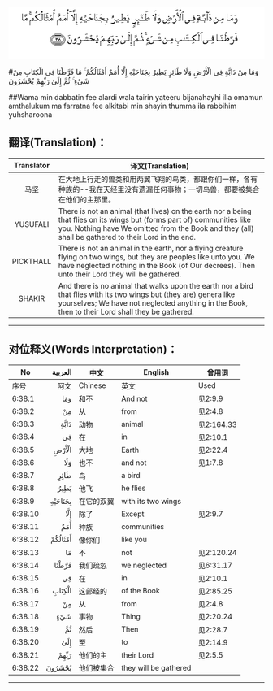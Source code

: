 ![006:038](images/006_038.gif)

#وَمَا مِنْ دَابَّةٍ فِي الْأَرْضِ وَلَا طَائِرٍ يَطِيرُ بِجَنَاحَيْهِ إِلَّا أُمَمٌ أَمْثَالُكُمْ ۚ مَا فَرَّطْنَا فِي الْكِتَابِ مِنْ شَيْءٍ ۚ ثُمَّ إِلَىٰ رَبِّهِمْ يُحْشَرُونَ 

##Wama min dabbatin fee alardi wala tairin yateeru bijanahayhi illa omamun amthalukum ma farratna fee alkitabi min shayin thumma ila rabbihim yuhsharoona 

## 翻译(Translation)：

| Translator | 译文(Translation)                                            |
| :--------: | ------------------------------------------------------------ |
|    马坚    | 在大地上行走的兽类和用两翼飞翔的鸟类，都跟你们一样，各有种族的--我在天经里没有遗漏任何事物；一切鸟兽，都要被集合在他们的主那里。 |
|  YUSUFALI  | There is not an animal (that lives) on the earth nor a being that flies on its wings but (forms part of) communities like you. Nothing have We omitted from the Book and they (all) shall be gathered to their Lord in the end. |
| PICKTHALL  | There is not an animal in the earth, nor a flying creature flying on two wings, but they are peoples like unto you. We have neglected nothing in the Book (of Our decrees). Then unto their Lord they will be gathered. |
|   SHAKIR   | And there is no animal that walks upon the earth nor a bird that flies with its two wings but (they are) genera like yourselves; We have not neglected anything in the Book, then to their Lord shall they be gathered. |

---

## 对位释义(Words Interpretation)：

| No   | العربية | 中文    | English | 曾用词 |
| ---- | ------: | ------- | ------- | ------ |
| 序号 |    阿文 | Chinese | 英文    | Used   |
| 6:38.1  | وَمَا     | 和不       | And not               | 见2:9.9    |
| 6:38.2  | مِنْ      | 从         | from                  | 见2:4.8    |
| 6:38.3  | دَابَّةٍ    | 动物       | animal                | 见2:164.33 |
| 6:38.4  | فِي      | 在         | in                    | 见2:10.1   |
| 6:38.5  | الْأَرْضِ   | 大地       | Earth                 | 见2:22.4   |
| 6:38.6  | وَلَا     | 也不       | and not               | 见1:7.8    |
| 6:38.7  | طَائِرٍ    | 鸟         | a bird                |            |
| 6:38.8  | يَطِيرُ    | 他飞       | he flies              |            |
| 6:38.9  | بِجَنَاحَيْهِ | 在它的双翼 | with its two wings    |            |
| 6:38.10 | إِلَّا     | 除了       | Except                | 见2:9.7    |
| 6:38.11 | أُمَمٌ     | 种族       | communities           |            |
| 6:38.12 | أَمْثَالُكُمْ | 像你们     | like you              |            |
| 6:38.13 | مَا      | 不         | not                   | 见2:120.24 |
| 6:38.14 | فَرَّطْنَا   | 我们疏忽   | we neglected          | 见6:31.17  |
| 6:38.15 | فِي      | 在         | in                    | 见2:10.1   |
| 6:38.16 | الْكِتَابِ  | 这部经的   | of the Book           | 见2:85.25  |
| 6:38.17 | مِنْ      | 从         | from                  | 见2:4.8    |
| 6:38.18 | شَيْءٍ     | 事物       | Thing                 | 见2:20.24  |
| 6:38.19 | ثُمَّ      | 然后       | Then                  | 见2:28.7   |
| 6:38.20 | إِلَىٰ     | 至         | to                    | 见2:14.9   |
| 6:38.21 | رَبِّهِمْ    | 他们的主   | their Lord            | 见2:5.5    |
| 6:38.22 | يُحْشَرُونَ  | 他们被集合 | they will be gathered |            |

---
